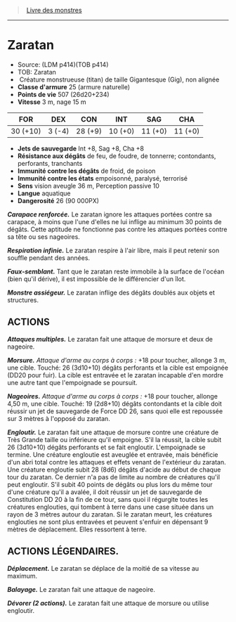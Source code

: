 ﻿> [Livre des monstres](tome_of_beasts.md)

---

# Zaratan

- Source: (LDM p414)(TOB p414)
- TOB: Zaratan
-  Créature monstrueuse (titan) de taille Gigantesque (Gig), non alignée
- **Classe d'armure** 25 (armure naturelle)
- **Points de vie** 507 (26d20+234)
- **Vitesse** 3 m, nage 15 m

|FOR|DEX|CON|INT|SAG|CHA|
|---|---|---|---|---|---|
|30 (+10)|3 (-4)|28 (+9)|10 (+0)|11 (+0)|11 (+0)|

- **Jets de sauvegarde** Int +8, Sag +8, Cha +8
- **Résistance aux dégâts** de feu, de foudre, de tonnerre; contondants, perforants, tranchants
- **Immunité contre les dégâts** de froid, de poison
- **Immunité contre les états** empoisonné, paralysé, terrorisé
- **Sens** vision aveugle 36 m, Perception passive 10
- **Langue** aquatique
- **Dangerosité** 26 (90 000PX)

**_Carapace renforcée._** Le zaratan ignore les attaques portées contre sa carapace, à moins que l'une d'elles ne lui inflige au minimum 30 points de dégâts. Cette aptitude ne fonctionne pas contre les attaques portées contre sa tête ou ses nageoires.

**_Respiration infinie._** Le zaratan respire à l'air libre, mais il peut retenir son souffle pendant des années.

**_Faux-semblant._** Tant que le zaratan reste immobile à la surface de l'océan (bien qu'il dérive), il est impossible de le différencier d'un îlot.

**_Monstre assiégeur._** Le zaratan inflige des dégâts doublés aux objets et structures.

## ACTIONS

**_Attaques multiples._** Le zaratan fait une attaque de morsure et deux de nageoire.

**_Morsure._** _Attaque d'arme au corps à corps :_ +18 pour toucher, allonge 3 m, une cible. Touché: 26 (3d10+10) dégâts perforants et la cible est empoignée (DD20 pour fuir). La cible est entravée et le zaratan incapable d'en mordre une autre tant que l'empoignade se poursuit.

**_Nageoires._** _Attaque d'arme au corps à corps :_ +18 pour toucher, allonge 4,50 m, une cible. Touché: 19 (2d8+10) dégâts contondants et la cible doit réussir un jet de sauvegarde de Force DD 26, sans quoi elle est repoussée sur 3 mètres à l'opposé du zaratan.

**_Engloutir._** Le zaratan fait une attaque de morsure contre une créature de Très Grande taille ou inférieure qu'il empoigne. S'il la réussit, la cible subit 26 (3d10+10) dégâts perforants et se fait engloutir. L'empoignade se termine. Une créature engloutie est aveuglée et entravée, mais bénéficie d'un abri total contre les attaques et effets venant de l'extérieur du zaratan. Une créature engloutie subit 28 (8d6) dégâts d'acide au début de chaque tour du zaratan. Ce dernier n'a pas de limite au nombre de créatures qu'il peut engloutir. S'il subit 40 points de dégâts ou plus lors du même tour d'une créature qu'il a avalée, il doit réussir un jet de sauvegarde de Constitution DD 20 à la fin de ce tour, sans quoi il régurgite toutes les créatures englouties, qui tombent à terre dans une case située dans un rayon de 3 mètres autour du zaratan. Si le zaratan meurt, les créatures englouties ne sont plus entravées et peuvent s'enfuir en dépensant 9 mètres de déplacement. Elles ressortent à terre.

## ACTIONS LÉGENDAIRES.

**_Déplacement._** Le zaratan se déplace de la moitié de sa vitesse au maximum.

**_Balayage._** Le zaratan fait une attaque de nageoire.

**_Dévorer (2 actions)._** Le zaratan fait une attaque de morsure ou utilise engloutir.

